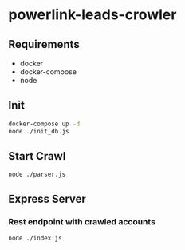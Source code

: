 # powerlink-leads-crowler

## Requirements
- docker
- docker-compose
- node

## Init

```sh
docker-compose up -d
node ./init_db.js
```

## Start Crawl

```shell
node ./parser.js
```

## Express Server
### Rest endpoint with crawled accounts

```shell
node ./index.js
```
